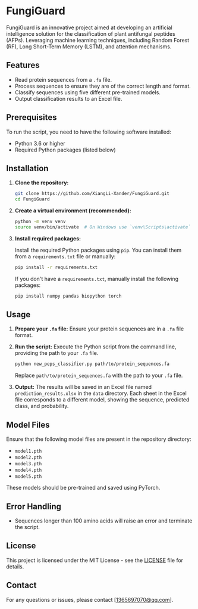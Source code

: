 # FungiGuard
FungiGuard is an innovative project aimed at developing an artificial intelligence solution for the classification of plant antifungal peptides (AFPs). Leveraging machine learning techniques, including Random Forest (RF), Long Short-Term Memory (LSTM), and attention mechanisms.

## Features

- Read protein sequences from a `.fa` file.
- Process sequences to ensure they are of the correct length and format.
- Classify sequences using five different pre-trained models.
- Output classification results to an Excel file.

## Prerequisites

To run the script, you need to have the following software installed:

- Python 3.6 or higher
- Required Python packages (listed below)

## Installation

1. **Clone the repository:**

    ```bash
    git clone https://github.com/XiangLi-Xander/FungiGuard.git
    cd FungiGuard
    ```

2. **Create a virtual environment (recommended):**

    ```bash
    python -m venv venv
    source venv/bin/activate  # On Windows use `venv\Scripts\activate`
    ```

3. **Install required packages:**

    Install the required Python packages using `pip`. You can install them from a `requirements.txt` file or manually:

    ```bash
    pip install -r requirements.txt
    ```

    If you don't have a `requirements.txt`, manually install the following packages:

    ```bash
    pip install numpy pandas biopython torch
    ```

## Usage

1. **Prepare your `.fa` file:** Ensure your protein sequences are in a `.fa` file format.

2. **Run the script:** Execute the Python script from the command line, providing the path to your `.fa` file.

    ```bash
    python new_peps_classifier.py path/to/protein_sequences.fa
    ```

    Replace `path/to/protein_sequences.fa` with the path to your `.fa` file.

3. **Output:** The results will be saved in an Excel file named `prediction_results.xlsx` in the `data` directory. Each sheet in the Excel file corresponds to a different model, showing the sequence, predicted class, and probability.

## Model Files

Ensure that the following model files are present in the repository directory:

- `model1.pth`
- `model2.pth`
- `model3.pth`
- `model4.pth`
- `model5.pth`

These models should be pre-trained and saved using PyTorch.

## Error Handling

- Sequences longer than 100 amino acids will raise an error and terminate the script.

## License

This project is licensed under the MIT License - see the [LICENSE](LICENSE) file for details.

## Contact

For any questions or issues, please contact [1365697070@qq.com].
